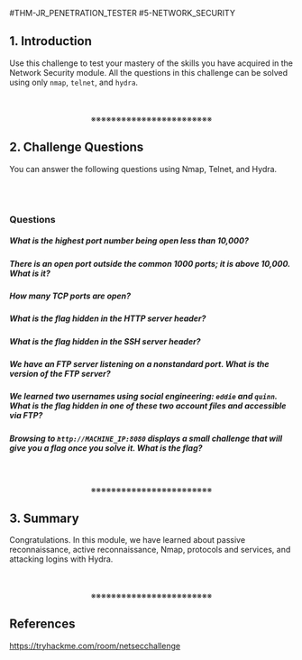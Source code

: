 #THM-JR_PENETRATION_TESTER #5-NETWORK_SECURITY

## 1. Introduction

Use this challenge to test your mastery of the skills you have acquired in the Network Security module. All the questions in this challenge can be solved using only `nmap`, `telnet`, and `hydra`.
<div align="center">
<br>
<br>
※※※※※※※※※※※※※※※※※※※※※※※※
<br>
</div>
<!-- PAGE BREAK -->
<div style="page-break-after: always;"></div>

## 2. Challenge Questions

You can answer the following questions using Nmap, Telnet, and Hydra.
<div>
<br>
<br>
</div>

### Questions

##### What is the highest port number being open less than 10,000?
##### There is an open port outside the common 1000 ports; it is above 10,000. What is it?
##### How many TCP ports are open?
##### What is the flag hidden in the HTTP server header?
##### What is the flag hidden in the SSH server header?
##### We have an FTP server listening on a nonstandard port. What is the version of the FTP server?
##### We learned two usernames using social engineering: `eddie` and `quinn`. What is the flag hidden in one of these two account files and accessible via FTP?
##### Browsing to `http://MACHINE_IP:8080` displays a small challenge that will give you a flag once you solve it. What is the flag?
<div align="center">
<br>
<br>
※※※※※※※※※※※※※※※※※※※※※※※※
<br>
</div>
<!-- PAGE BREAK -->
<div style="page-break-after: always;"></div>

## 3. Summary

Congratulations. In this module, we have learned about passive reconnaissance, active reconnaissance, Nmap, protocols and services, and attacking logins with Hydra.
<div align="center">
<br>
<br>
※※※※※※※※※※※※※※※※※※※※※※※※
<br>
</div>
<!-- PAGE BREAK -->
<div style="page-break-after: always;"></div>

## References

https://tryhackme.com/room/netsecchallenge